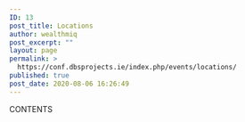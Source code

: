 ```yaml
---
ID: 13
post_title: Locations
author: wealthmiq
post_excerpt: ""
layout: page
permalink: >
  https://conf.dbsprojects.ie/index.php/events/locations/
published: true
post_date: 2020-08-06 16:26:49
---
```

CONTENTS